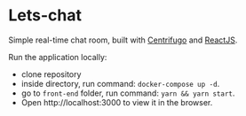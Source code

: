 # Lets-chat

Simple real-time chat room, built with [Centrifugo](https://github.com/centrifugal/centrifugo) and [ReactJS](https://reactjs.org/).

Run the application locally:

- clone repository
- inside directory, run command: `docker-compose up -d`.
- go to `front-end` folder, run command: `yarn && yarn start`.
- Open http://localhost:3000 to view it in the browser.
